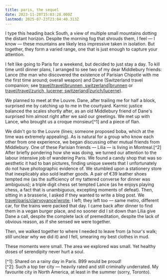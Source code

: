 ```yaml
---
title: paris, the sequel
date: 2023-11-20T15:03:28.000Z
lastmod: 2025-07-23T23:04:40.313Z
---
```

I type this heading back South, a view of multiple small mountains dotting the distant horizon. Despite the morning fog that shrouds them, I feel — I know — these mountains are likely less impressive taken in isolation. But together, they form a varied range, one that is just enough to capture your attention.

I felt like going to Paris for a weekend, but decided to just stay a day. To kill time until dinner plans, I arranged to see two of my dear Middlebury friends: Lance (the man who discovered the existence of Parisian Chipotle with me the first time around; overall weapon) and Dane (Switzerland travel companion; see [travel/travel/brunnen, switzerland|brunnen](travel/travel/brunnen,%20switzerland%7Cbrunnen) or [travel/travel/zurich, lucerne; switzerland|zurich/lucerne](travel/travel/zurich,%20lucerne;%20switzerland%7Czurich/lucerne)).

We  planned to meet at the Louvre. Dane, after trailing me for half a block, surprised me by catching up to me in the courtyard. Karmic justice balanced the scales shortly after, as an old Middlebury friend of Dane's surprised him almost right after we said our greetings. We met up with Lance, who brought us a croque monsieur\[^1] and a piece of flan.

We didn't go to the Louvre (lines; someone proposed boba, which at the time was extremely appealing). As is natural for a group who know each other from one experience, we began discussing other mutual friends from Middlebury. One of these Parisian friends — Lilia — is living in Montreal.\[^2] After briefly pondering how she was doing, we turned our attention to the labour intensive job of wandering Paris. We found a candy shop that was so aesthetic it had to ban pictures, finding unique sweets that I unfortunately do not have photographic evidence of. We stumbled upon a stationery store that inexplicably also sold leather goods. A pair of €39 leather shoes tempted me (as the sufficiency of my tattered converse for dinner was ambiguous); a triple digit chess set tempted Lance (as he enjoys playing chess, a fact that is unambiguous, excepting moments of defeat). Then, sitting in a brasserie, I asked if they wanted to write a blog post. We [travel/paris/clairvoyance|wrote](travel/paris/clairvoyance%7Cwrote); I left; they left too — same metro, different car, for the trains were packed that day. I came back after dinner to find them in a vegan burger place, and no sooner did I sit down than Lilia give Dane a call, despite the complete lack of premeditation, despite the lack of obvious reason, as if she sensed we were together.

Then, we walked together to where I needed to leave from (a hour's walk; still unclear why we did it) and I fell, smearing my best clothes in mud.

These moments were small. The area we explored was small. Yet healthy doses of serendipity never hurt a soul.

\[^1]: Shared on a rainy day in Paris. B99 would be proud!\
\[^2]: Such a top tier city — heavily rated and still criminally underrated. My favourite city in North America, at least in the summer (sorry, Toronto).

